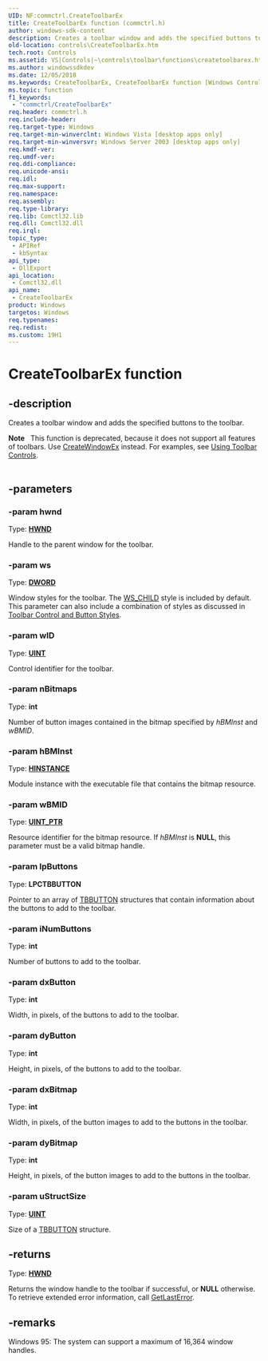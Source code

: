```yaml
---
UID: NF:commctrl.CreateToolbarEx
title: CreateToolbarEx function (commctrl.h)
author: windows-sdk-content
description: Creates a toolbar window and adds the specified buttons to the toolbar.
old-location: controls\CreateToolbarEx.htm
tech.root: Controls
ms.assetid: VS|Controls|~\controls\toolbar\functions\createtoolbarex.htm
ms.author: windowssdkdev
ms.date: 12/05/2018
ms.keywords: CreateToolbarEx, CreateToolbarEx function [Windows Controls], _win32_CreateToolbarEx, _win32_CreateToolbarEx_cpp, commctrl/CreateToolbarEx, controls.CreateToolbarEx, controls._win32_CreateToolbarEx
ms.topic: function
f1_keywords: 
 - "commctrl/CreateToolbarEx"
req.header: commctrl.h
req.include-header: 
req.target-type: Windows
req.target-min-winverclnt: Windows Vista [desktop apps only]
req.target-min-winversvr: Windows Server 2003 [desktop apps only]
req.kmdf-ver: 
req.umdf-ver: 
req.ddi-compliance: 
req.unicode-ansi: 
req.idl: 
req.max-support: 
req.namespace: 
req.assembly: 
req.type-library: 
req.lib: Comctl32.lib
req.dll: Comctl32.dll
req.irql: 
topic_type:
 - APIRef
 - kbSyntax
api_type:
 - DllExport
api_location:
 - Comctl32.dll
api_name:
 - CreateToolbarEx
product: Windows
targetos: Windows
req.typenames: 
req.redist: 
ms.custom: 19H1
---
```


# CreateToolbarEx function


## -description


Creates a toolbar window and adds the specified buttons to the toolbar. 
			
<div class="alert"><b>Note</b>   This function is deprecated, because it does not support all features of toolbars. Use <a href="https://docs.microsoft.com/windows/desktop/api/winuser/nf-winuser-createwindowexa">CreateWindowEx</a> instead. For examples, see <a href="https://docs.microsoft.com/windows/desktop/Controls/using-toolbar-controls">Using Toolbar Controls</a>.</div><div> </div>

## -parameters




### -param hwnd

Type: <b><a href="https://docs.microsoft.com/windows/desktop/WinProg/windows-data-types">HWND</a></b>

Handle to the parent window for the toolbar. 


### -param ws

Type: <b><a href="https://docs.microsoft.com/windows/desktop/WinProg/windows-data-types">DWORD</a></b>

Window styles for the toolbar. The <a href="https://docs.microsoft.com/windows/desktop/winmsg/window-styles">WS_CHILD</a> style is included by default. This parameter can also include a combination of styles as discussed in <a href="https://docs.microsoft.com/windows/desktop/Controls/toolbar-control-and-button-styles">Toolbar Control and Button Styles</a>. 


### -param wID

Type: <b><a href="https://docs.microsoft.com/windows/desktop/WinProg/windows-data-types">UINT</a></b>

Control identifier for the toolbar. 


### -param nBitmaps

Type: <b>int</b>

Number of button images contained in the bitmap specified by 
					<i>hBMInst</i> and 
					<i>wBMID</i>.


### -param hBMInst

Type: <b><a href="https://docs.microsoft.com/windows/desktop/WinProg/windows-data-types">HINSTANCE</a></b>

Module instance with the executable file that contains the bitmap resource. 


### -param wBMID

Type: <b><a href="https://docs.microsoft.com/windows/desktop/WinProg/windows-data-types">UINT_PTR</a></b>

Resource identifier for the bitmap resource. If 
					<i>hBMInst</i> is <b>NULL</b>, this parameter must be a valid bitmap handle. 


### -param lpButtons

Type: <b>LPCTBBUTTON</b>

Pointer to an array of <a href="https://docs.microsoft.com/windows/desktop/api/commctrl/ns-commctrl-_tbbutton">TBBUTTON</a> structures that contain information about the buttons to add to the toolbar. 


### -param iNumButtons

Type: <b>int</b>

Number of buttons to add to the toolbar.


### -param dxButton

Type: <b>int</b>

Width, in pixels, of the buttons to add to the toolbar. 


### -param dyButton

Type: <b>int</b>

Height, in pixels, of the buttons to add to the toolbar. 


### -param dxBitmap

Type: <b>int</b>

Width, in pixels, of the button images to add to the buttons in the toolbar. 


### -param dyBitmap

Type: <b>int</b>

Height, in pixels, of the button images to add to the buttons in the toolbar. 


### -param uStructSize

Type: <b><a href="https://docs.microsoft.com/windows/desktop/WinProg/windows-data-types">UINT</a></b>

Size of a <a href="https://docs.microsoft.com/windows/desktop/api/commctrl/ns-commctrl-_tbbutton">TBBUTTON</a> structure. 


## -returns



Type: <b><a href="https://docs.microsoft.com/windows/desktop/WinProg/windows-data-types">HWND</a></b>

Returns the window handle to the toolbar if successful, or <b>NULL</b> otherwise. To retrieve extended error information, call <a href="https://docs.microsoft.com/windows/desktop/api/errhandlingapi/nf-errhandlingapi-getlasterror">GetLastError</a>. 




## -remarks



Windows 95: The system can support a maximum of 16,364 window handles. 



